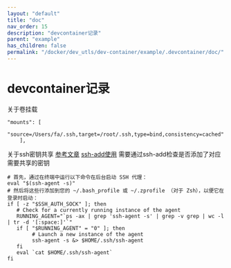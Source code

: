 ```yaml
---
layout: "default"
title: "doc"
nav_order: 15
description: "devcontainer记录"
parent: "example"
has_children: false
permalink: "/docker/dev_utls/dev-container/example/.devcontainer/doc/"
---
```


# devcontainer记录

关于卷挂载

```shell
"mounts": [
		"source=/Users/fa/.ssh,target=/root/.ssh,type=bind,consistency=cached"
	],
```

关于ssh密钥共享
[参考文章](https://code.visualstudio.com/remote/advancedcontainers/sharing-git-credentials)
[ssh-add使用](https://raw.githubusercontent.com/183461750/doc-base/d97d6b14491ec2bcbc36bc487b3b237e653b1736/me/records/os/linux/remote.md?token=GHSAT0AAAAAACHFDDN6JNMW2C7PMWBS44QYZTPVHDA)
   需要通过ssh-add检查是否添加了对应需要共享的密钥

```shell
# 首先，通过在终端中运行以下命令在后台启动 SSH 代理：
eval "$(ssh-agent -s)"
# 然后将这些行添加到您的 ~/.bash_profile 或 ~/.zprofile （对于 Zsh），以便它在登录时启动：
if [ -z "$SSH_AUTH_SOCK" ]; then
   # Check for a currently running instance of the agent
   RUNNING_AGENT="`ps -ax | grep 'ssh-agent -s' | grep -v grep | wc -l | tr -d '[:space:]'`"
   if [ "$RUNNING_AGENT" = "0" ]; then
        # Launch a new instance of the agent
        ssh-agent -s &> $HOME/.ssh/ssh-agent
   fi
   eval `cat $HOME/.ssh/ssh-agent`
fi
```
